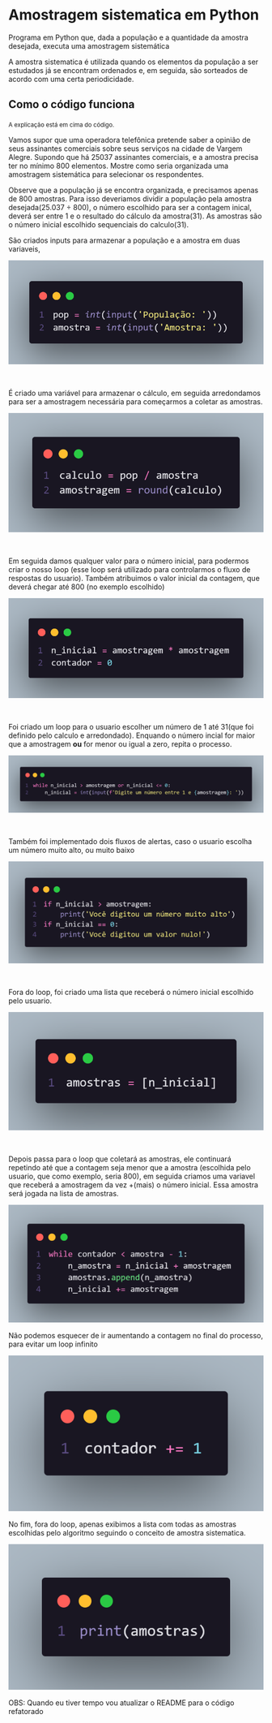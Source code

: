 <h1>Amostragem sistematica em Python</h1>

<p>
  Programa em Python que, dada a população e a quantidade da amostra desejada,
  executa uma amostragem sistemática
</p>
<p>
  A amostra sistematica é utilizada quando os elementos da população a ser estudados já se encontram ordenados e, em seguida, são sorteados de acordo com uma certa periodicidade.
</p>

<h2>Como o código funciona</h2>
<p><small>A explicação está em cima do código.</small></p>
<p>
  Vamos supor que uma operadora telefônica pretende saber a opinião de seus
  assinantes comerciais sobre seus serviços na cidade de Vargem Alegre. Supondo
  que há 25037 assinantes comerciais, e a amostra precisa ter no mínimo 800
  elementos. Mostre como seria organizada uma amostragem sistemática para
  selecionar os respondentes.
</p>
<p>
  Observe que a população já se encontra organizada, e precisamos apenas de 800 amostras. Para isso deveriamos dividir a população pela amostra desejada(25.037 ÷ 800), o número escolhido para ser a contagem inical, deverá ser entre 1 e o resultado do cálculo da amostra(31). As amostras são o número inicial escolhido sequenciais do calculo(31).
</p>

<p>
  São criados inputs para armazenar a população e a amostra em duas variaveis,
</p>
<p align="center">
  <img src="img/inputs_pop_amos.png" alt="inputs da população e da amostra" />
</p>
<br />
<p>
  É criado uma variável para armazenar o cálculo, em seguida arredondamos para ser a amostragem necessária para começarmos a coletar as amostras.
</p>
<p align="center">
  <img src="img/calculo_amostragem.png" alt="calculos da amostragem" />
</p>
<br />
<p>
  Em seguida damos qualquer valor para o número inicial, para podermos criar o
  nosso loop (esse loop será utilizado para controlarmos o fluxo de respostas do
  usuario). Também atribuimos o valor inicial da contagem, que deverá chegar até
  800 (no exemplo escolhido)
</p>
<p align="center">
  <img src="img/n_inicial.png" alt="número inicial e contador" />
</p>
<br />
<p>
  Foi criado um loop para o usuario escolher um número de 1 até 31(que foi
  definido pelo calculo e arredondado). Enquando o número incial for maior que a
  amostragem <strong>ou</strong> for menor ou igual a zero, repita o processo.
</p>
<p align="center">
  <img
    src="img/loop_n_inicial.png"
    alt="loop para escolher algum número inicial"
  />
</p>
<br />
<p>
  Também foi implementado dois fluxos de alertas, caso o usuario escolha um
  número muito alto, ou muito baixo
</p>
<p align="center">
  <img
    src="img/fluxo_n_inicial.png"
    alt="fluxo de alerta para o número incial"
  />
</p>
<br />
<p>
  Fora do loop, foi criado uma lista que receberá o número inicial escolhido
  pelo usuario.
</p>
<p align="center">
  <img src="img/lista_amostras.png" alt="lista de amostra definida" />
</p>
<br />
<p>
  Depois passa para o loop que coletará as amostras, ele continuará repetindo até que a contagem seja menor que a amostra (escolhida pelo usuario, que como exemplo, seria 800), em seguida criamos uma variavel que receberá a amostragem da vez +(mais) o número inicial. Essa amostra será jogada na lista de amostras.
</p>
<p align="center">
  <img src="img/loop_amostra.png" alt="loop que coleta as ammostras" />
</p>
<p>
  Não podemos esquecer de ir aumentando a contagem no final do processo, para evitar um loop infinito
</p>
<p align="center">
  <img src="img/contador.png" alt="contador do loop" />
</p>
<p>
  No fim, fora do loop, apenas exibimos a lista com todas as amostras escolhidas pelo algoritmo seguindo o conceito de amostra sistematica.
</p>
<p align="center">
  <img src="img/print_amostras.png" alt="lista de amostras" />
</p>
<p>OBS: Quando eu tiver tempo vou atualizar o README para o código refatorado</p>
